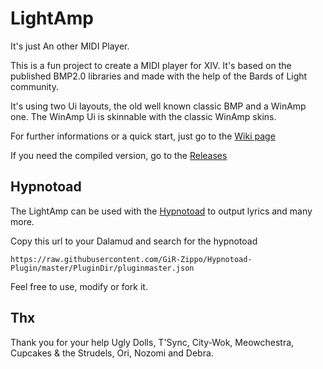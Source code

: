# LightAmp
It's just An other MIDI Player.

This is a fun project to create a MIDI player for XIV. It's based on the published BMP2.0 libraries and made with the help of the Bards of Light community.

It's using two Ui layouts, the old well known classic BMP and a WinAmp one. The WinAmp Ui is skinnable with the classic WinAmp skins.

For further informations or a quick start, just go to the [Wiki page](https://github.com/GiR-Zippo/LightAmp/wiki) 

If you need the compiled version, go to the [Releases](https://github.com/GiR-Zippo/LightAmp/releases)

## Hypnotoad

The LightAmp can be used with the [Hypnotoad](https://github.com/GiR-Zippo/Hypnotoad-Plugin) to output lyrics and many more.

Copy this url to your Dalamud and search for the hypnotoad

`https://raw.githubusercontent.com/GiR-Zippo/Hypnotoad-Plugin/master/PluginDir/pluginmaster.json`

Feel free to use, modify or fork it.

## Thx

Thank you for your help Ugly Dolls, T'Sync, City-Wok, Meowchestra, Cupcakes & the Strudels, Ori, Nozomi and Debra.
